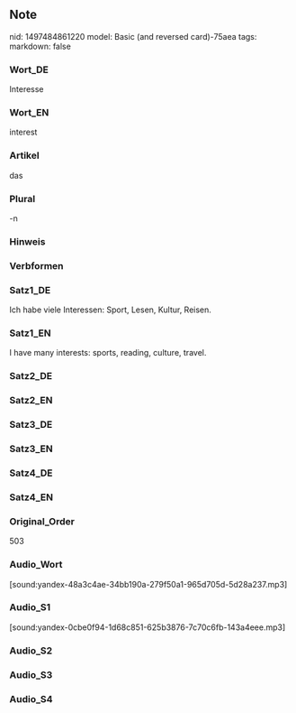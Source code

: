 ## Note
nid: 1497484861220
model: Basic (and reversed card)-75aea
tags: 
markdown: false

### Wort_DE
Interesse

### Wort_EN
interest

### Artikel
das

### Plural
-n

### Hinweis


### Verbformen


### Satz1_DE
Ich habe viele Interessen: Sport, Lesen, Kultur, Reisen.

### Satz1_EN
I have many interests: sports, reading, culture, travel.

### Satz2_DE


### Satz2_EN


### Satz3_DE


### Satz3_EN


### Satz4_DE


### Satz4_EN


### Original_Order
503

### Audio_Wort
[sound:yandex-48a3c4ae-34bb190a-279f50a1-965d705d-5d28a237.mp3]

### Audio_S1
[sound:yandex-0cbe0f94-1d68c851-625b3876-7c70c6fb-143a4eee.mp3]

### Audio_S2


### Audio_S3


### Audio_S4

